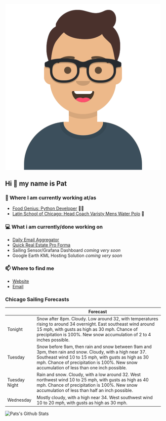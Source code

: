 [![Social banner for p-j-falconer](https://raw.githubusercontent.com/P-J-FALCONER/P-J-FALCONER/master/assets/avataaars.svg)](https://patfalconer.com/)
## Hi :wave: my name is Pat

### 💼 Where I am currently working at/as
- [Food Genius: Python Developer](https://getfoodgenius.com/) 🍔🐍
- [Latin School of Chicago: Head Coach Varisty Mens Water Polo](https://www.latinschool.org/) 🤽


### 💻 What i am currently/done working on
 - [Daily Email Aggregator](https://github.com/P-J-FALCONER/dott_daily_mail)
 - [Quick Real Estate Pro Forma](https://github.com/P-J-FALCONER/henry)
 - Sailing Sensor/Grafana Dashboard *coming very soon*
 - Google Earth KML Hosting Solution *coming very soon*

### 📫 Where to find me
 - [Website](https://patfalconer.com/)
 - [Email](mailto:patrick.j.falconer@gmail.com)


### Chicago Sailing Forecasts
|   | Forecast  |
|---|---|
| Tonight | Snow after 8pm. Cloudy. Low around 32, with temperatures rising to around 34 overnight. East southeast wind around 15 mph, with gusts as high as 30 mph. Chance of precipitation is 100%. New snow accumulation of 2 to 4 inches possible. |
| Tuesday | Snow before 9am, then rain and snow between 9am and 3pm, then rain and snow. Cloudy, with a high near 37. Southeast wind 10 to 15 mph, with gusts as high as 30 mph. Chance of precipitation is 100%. New snow accumulation of less than one inch possible. |
| Tuesday Night | Rain and snow. Cloudy, with a low around 32. West northwest wind 10 to 25 mph, with gusts as high as 40 mph. Chance of precipitation is 100%. New snow accumulation of less than half an inch possible. |
| Wednesday | Mostly cloudy, with a high near 34. West southwest wind 10 to 20 mph, with gusts as high as 30 mph. |

![Pats's Github Stats](https://github-readme-stats.vercel.app/api?username=p-j-falconer&show_icons=true&theme=radical)
